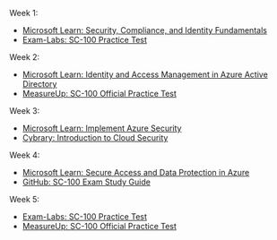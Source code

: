 Week 1:
- [Microsoft Learn: Security, Compliance, and Identity Fundamentals](https://learn.microsoft.com/en-us/training/paths/describe-capabilities-of-microsoft-security-solutions/)
- [Exam-Labs: SC-100 Practice Test](https://www.exam-labs.com/exam/SC-100)

Week 2:
- [Microsoft Learn: Identity and Access Management in Azure Active Directory](https://docs.microsoft.com/en-us/learn/certifications/sc-900/?WT.mc_id=modinfra-16771-thmaure)
- [MeasureUp: SC-100 Official Practice Test](https://www.measureup.com/sc-100-microsoft-security-compliance-and-identity-fundamentals.html)

Week 3:
- [Microsoft Learn: Implement Azure Security](https://docs.microsoft.com/en-us/learn/certifications/sc-900/)
- [Cybrary: Introduction to Cloud Security](https://www.cybrary.it/course/introduction-to-cloud-security/)

Week 4:
- [Microsoft Learn: Secure Access and Data Protection in Azure](https://docs.microsoft.com/en-us/learn/certifications/sc-900/)
- [GitHub: SC-100 Exam Study Guide](https://github.com/Arshad-Mohammad/SC-100-Microsoft-Certification-Exam-Study-Guide)

Week 5:
- [Exam-Labs: SC-100 Practice Test](https://www.exam-labs.com/exam/SC-100)
- [MeasureUp: SC-100 Official Practice Test](https://www.measureup.com/sc-100-microsoft-security-compliance-and-identity-fundamentals.html)
